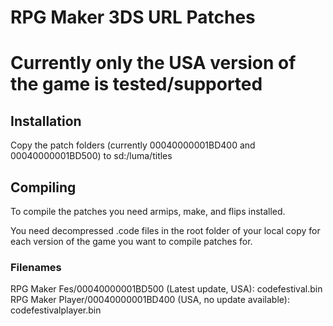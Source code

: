# RPG Maker 3DS URL Patches

# **Currently only the USA version of the game is tested/supported** 

## Installation
Copy the patch folders (currently 00040000001BD400 and 00040000001BD500) to sd:/luma/titles

## Compiling
To compile the patches you need armips, make, and flips installed.

You need decompressed .code files in the root folder of your local copy for each version of the game you want to compile patches for.

### Filenames
RPG Maker Fes/00040000001BD500 (Latest update, USA): codefestival.bin
RPG Maker Player/00040000001BD400 (USA, no update available): codefestivalplayer.bin
